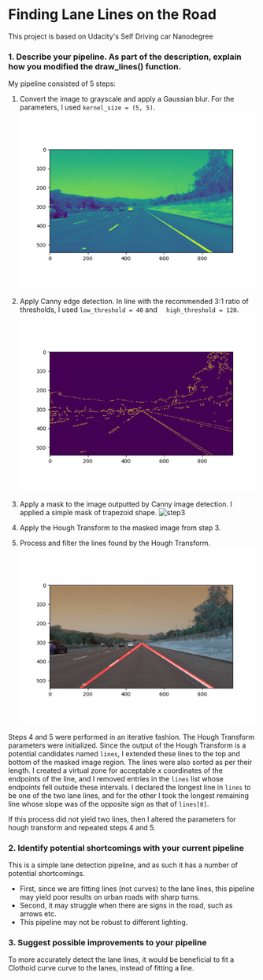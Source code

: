 # **Finding Lane Lines on the Road**

This project is based on Udacity's Self Driving car Nanodegree

### 1. Describe your pipeline. As part of the description, explain how you modified the draw_lines() function.

My pipeline consisted of 5 steps:

1. Convert the image to grayscale and apply a Gaussian blur.  For the parameters, I used `kernel_size = (5, 5)`.
![alt text](output_images/figure_2.png?raw=true)

2. Apply Canny edge detection.  In line with the recommended 3:1 ratio of thresholds, I used `low_threshold = 40` and `  high_threshold = 120`.
![step2](output_images/figure_3.png "Step 2: Apply Canny edge detection")

3. Apply a mask to the image outputted by Canny image detection.  I applied a simple mask of trapezoid shape. 
![step3](output_images/figure_4.png.png "Step 3: Apply a mask")

4. Apply the Hough Transform to the masked image from step 3. 

5. Process and filter the lines found by the Hough Transform.
![step5](output_images/figure_5.png "Step 5: Filter, process, and select edges")

Steps 4 and 5 were performed in an iterative fashion. The Hough Transform parameters were initialized. Since the output of the Hough Transform is a potential candidates  named `lines`, I extended these lines to the top and bottom of the masked image region. The lines were also sorted as per their length. I created a virtual zone for acceptable *x* coordinates of the endpoints of the line, and I removed entries in the `lines` list whose endpoints fell outside these intervals.  I declared the longest line in `lines` to be one of the two lane lines, and for the other I took the longest remaining line whose slope was of the opposite sign as that of `lines[0]`.

If this process did not yield two lines, then I altered the parameters for hough transform and repeated steps 4 and 5.



### 2. Identify potential shortcomings with your current pipeline

This is a simple lane detection pipeline, and as such it has a number of potential shortcomings.

* First, since we are fitting lines (not curves) to the lane lines, this pipeline may yield poor results on urban roads with sharp turns. 
* Second, it may struggle when there are signs in the road, such as arrows etc. 
* This pipeline may not be robust to different lighting.



### 3. Suggest possible improvements to your pipeline

To more accurately detect the lane lines, it would be beneficial to fit a Clothoid curve curve to the lanes, instead of fitting a line.
